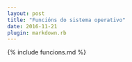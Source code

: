 ```yaml
---
layout: post
title: "Funcións do sistema operativo"
date: 2016-11-21
plugin: markdown.rb
---
```


  {% include funcions.md %}
